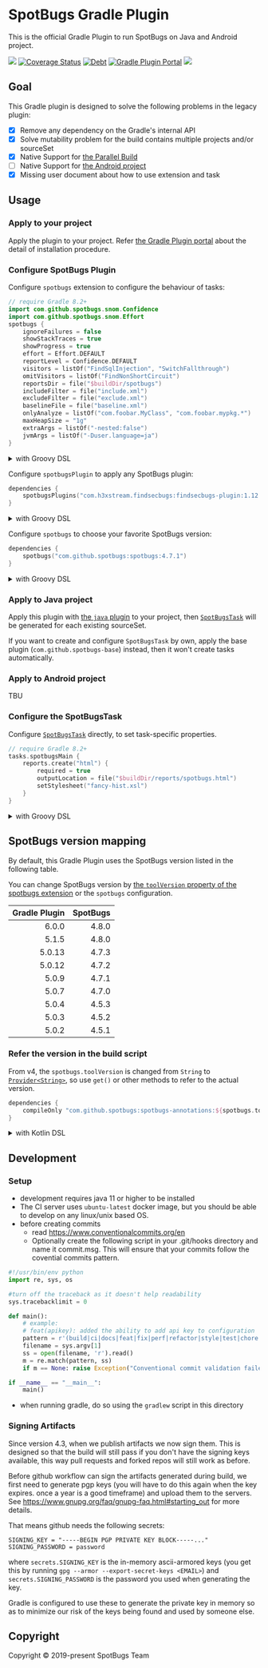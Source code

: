 # SpotBugs Gradle Plugin

This is the official Gradle Plugin to run SpotBugs on Java and Android project.

![](https://github.com/spotbugs/spotbugs-gradle-plugin/workflows/Java%20CI/badge.svg)
[![Coverage Status](https://sonarcloud.io/api/project_badges/measure?project=com.github.spotbugs.gradle&metric=coverage)](https://sonarcloud.io/component_measures?id=com.github.spotbugs.gradle&metric=coverage)
[![Debt](https://sonarcloud.io/api/project_badges/measure?project=com.github.spotbugs.gradle&metric=sqale_index)](https://sonarcloud.io/component_measures/domain/Maintainability?id=com.github.spotbugs.gradle)
[![Gradle Plugin Portal](https://img.shields.io/maven-metadata/v?label=Plugin+Portal&metadataUrl=https%3A%2F%2Fplugins.gradle.org%2Fm2%2Fcom%2Fgithub%2Fspotbugs%2Fcom.github.spotbugs.gradle.plugin%2Fmaven-metadata.xml)](https://plugins.gradle.org/plugin/com.github.spotbugs)
[![](https://img.shields.io/badge/groovydoc-latest-blightgreen?logo=groovy)](https://spotbugs-gradle-plugin.netlify.com/com/github/spotbugs/snom/package-summary.html)

## Goal

This Gradle plugin is designed to solve the following problems in the legacy plugin:

- [x] Remove any dependency on the Gradle's internal API
- [x] Solve mutability problem for the build contains multiple projects and/or sourceSet
- [x] Native Support for [the Parallel Build](https://guides.gradle.org/using-the-worker-api/)
- [ ] Native Support for [the Android project](https://developer.android.com/studio/build/gradle-tips)
- [x] Missing user document about how to use extension and task

## Usage

### Apply to your project

Apply the plugin to your project.
Refer [the Gradle Plugin portal](https://plugins.gradle.org/plugin/com.github.spotbugs) about the detail of installation procedure.

### Configure SpotBugs Plugin

Configure `spotbugs` extension to configure the behaviour of tasks:

```kotlin
// require Gradle 8.2+
import com.github.spotbugs.snom.Confidence
import com.github.spotbugs.snom.Effort
spotbugs {
    ignoreFailures = false
    showStackTraces = true
    showProgress = true
    effort = Effort.DEFAULT
    reportLevel = Confidence.DEFAULT
    visitors = listOf("FindSqlInjection", "SwitchFallthrough")
    omitVisitors = listOf("FindNonShortCircuit")
    reportsDir = file("$buildDir/spotbugs")
    includeFilter = file("include.xml")
    excludeFilter = file("exclude.xml")
    baselineFile = file("baseline.xml")
    onlyAnalyze = listOf("com.foobar.MyClass", "com.foobar.mypkg.*")
    maxHeapSize = "1g"
    extraArgs = listOf("-nested:false")
    jvmArgs = listOf("-Duser.language=ja")
}
```

<details>
<summary>with Groovy DSL</summary>

```groovy
import com.github.spotbugs.snom.Confidence
import com.github.spotbugs.snom.Effort
spotbugs {
    ignoreFailures = false
    showStackTraces = true
    showProgress = true

    // https://discuss.kotlinlang.org/t/bug-cannot-use-kotlin-enum-from-groovy/1521
    // https://touk.pl/blog/2018/05/28/testing-kotlin-with-spock-part-2-enum-with-instance-method/
    effort = Effort.valueOf('DEFAULT')
    reportLevel = Confidence.valueOf('DEFAULT')

    visitors = [ 'FindSqlInjection', 'SwitchFallthrough' ]
    omitVisitors = [ 'FindNonShortCircuit' ]
    reportsDir = file("$buildDir/spotbugs")
    includeFilter = file("include.xml")
    excludeFilter = file("exclude.xml")
    baselineFile = file("baseline.xml")
    onlyAnalyze = [ 'com.foobar.MyClass', 'com.foobar.mypkg.*' ]
    maxHeapSize = '1g'
    extraArgs = [ '-nested:false' ]
    jvmArgs = [ '-Duser.language=ja' ]
}
```
</details>

Configure `spotbugsPlugin` to apply any SpotBugs plugin:

```kotlin
dependencies {
    spotbugsPlugins("com.h3xstream.findsecbugs:findsecbugs-plugin:1.12.0")
}
```

<details>
<summary>with Groovy DSL</summary>

```groovy
dependencies {
    spotbugsPlugins 'com.h3xstream.findsecbugs:findsecbugs-plugin:1.12.0'
}
```
</details>

Configure `spotbugs` to choose your favorite SpotBugs version:

```kotlin
dependencies {
    spotbugs("com.github.spotbugs:spotbugs:4.7.1")
}
```


<details>
<summary>with Groovy DSL</summary>

```groovy
dependencies {
    spotbugs 'com.github.spotbugs:spotbugs:4.7.1'
}
```
</details>

### Apply to Java project

Apply this plugin with [the `java` plugin](https://docs.gradle.org/current/userguide/java_plugin.html) to your project,
then [`SpotBugsTask`](https://spotbugs-gradle-plugin.netlify.com/com/github/spotbugs/snom/spotbugstask) will be generated for each existing sourceSet.

If you want to create and configure `SpotBugsTask` by own, apply the base plugin (`com.github.spotbugs-base`) instead, then it won't create tasks automatically.

### Apply to Android project

TBU

### Configure the SpotBugsTask

Configure [`SpotBugsTask`](https://spotbugs-gradle-plugin.netlify.com/com/github/spotbugs/snom/spotbugstask) directly,
to set task-specific properties.

```kotlin
// require Gradle 8.2+
tasks.spotbugsMain {
    reports.create("html") {
        required = true
        outputLocation = file("$buildDir/reports/spotbugs.html")
        setStylesheet("fancy-hist.xsl")
    }
}
```

<details>
<summary>with Groovy DSL</summary>
```groovy
// Example to configure HTML report
spotbugsMain {
    reports {
        html {
            required = true
            outputLocation = file("$buildDir/reports/spotbugs/main/spotbugs.html")
            stylesheet = 'fancy-hist.xsl'
        }
    }
}
```
</details>

## SpotBugs version mapping

By default, this Gradle Plugin uses the SpotBugs version listed in the following table.

You can change SpotBugs version by [the `toolVersion` property of the spotbugs extension](https://spotbugs-gradle-plugin.netlify.com/com/github/spotbugs/snom/spotbugsextension#toolVersion) or the `spotbugs` configuration.

| Gradle Plugin | SpotBugs |
|--------------:|---------:|
|         6.0.0 |    4.8.0 |
|         5.1.5 |    4.8.0 |
|        5.0.13 |    4.7.3 |
|        5.0.12 |    4.7.2 |
|         5.0.9 |    4.7.1 |
|         5.0.7 |    4.7.0 |
|         5.0.4 |    4.5.3 |
|         5.0.3 |    4.5.2 |
|         5.0.2 |    4.5.1 |

### Refer the version in the build script

From v4, the `spotbugs.toolVersion` is changed from `String` to [`Provider<String>`](https://docs.gradle.org/current/javadoc/org/gradle/api/provider/Property.html), so use `get()` or other methods to refer to the actual version.

```groovy
dependencies {
    compileOnly "com.github.spotbugs:spotbugs-annotations:${spotbugs.toolVersion.get()}"
}
```

<details>
<summary>with Kotlin DSL</summary>

```kotlin
dependencies {
    compileOnly("com.github.spotbugs:spotbugs-annotations:${spotbugs.toolVersion.get()}")
}
```
</details>

## Development
### Setup
* development requires java 11 or higher to be installed
* The CI server uses `ubuntu-latest` docker image, but you should be able to develop on any linux/unix based OS.
* before creating commits
  * read https://www.conventionalcommits.org/en
  * Optionally create the following script in your .git/hooks directory and name it commit.msg. This will ensure that your commits follow the covential commits pattern.
```python
#!/usr/bin/env python
import re, sys, os

#turn off the traceback as it doesn't help readability
sys.tracebacklimit = 0

def main():
    # example:
    # feat(apikey): added the ability to add api key to configuration
    pattern = r'(build|ci|docs|feat|fix|perf|refactor|style|test|chore|revert)(\([\w\-]+\))?:\s.*'
    filename = sys.argv[1]
    ss = open(filename, 'r').read()
    m = re.match(pattern, ss)
    if m == None: raise Exception("Conventional commit validation failed. Did you forget to add one of the allowed prefixes? (build|ci|docs|feat|fix|perf|refactor|style|test|chore|revert)")

if __name__ == "__main__":
    main()
  ```
* when running gradle, do so using the `gradlew` script in this directory

### Signing Artifacts
Since version 4.3, when we publish artifacts we now sign them. This is designed so that the build will still pass if you don't have the signing keys available, this way pull requests and forked repos will still work as before.

Before github workflow can sign the artifacts generated during build, we first need to generate pgp keys (you will have to do this again when the key expires. once a year is a good timeframe) and upload them to the servers. See https://www.gnupg.org/faq/gnupg-faq.html#starting_out for more details.

That means github needs the following secrets:
```
SIGNING_KEY = "-----BEGIN PGP PRIVATE KEY BLOCK-----..."
SIGNING_PASSWORD = password
```
where `secrets.SIGNING_KEY` is the in-memory ascii-armored keys (you get this by running `gpg --armor --export-secret-keys <EMAIL>`)
and `secrets.SIGNING_PASSWORD` is the password you used when generating the key.

Gradle is configured to use these to generate the private key in memory so as to minimize our risk of the keys being found and used by someone else.

## Copyright

Copyright &copy; 2019-present SpotBugs Team
